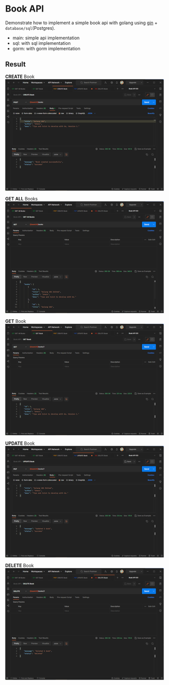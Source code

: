 # Book API
Demonstrate how to implement a simple book api with golang using [gin](https://www.github.com/gin-gonic/gin) + `database/sql`(Postgres).

- main: simple api implementation
- sql: with sql implementation
- gorm: with gorm implementation

## Result

**CREATE** Book
![img.png](.git-assets/api-create.png)

**GET ALL** Books
![img.png](.git-assets/api-get-all.png)

**GET** Book
![img.png](.git-assets/api-get.png)

**UPDATE** Book
![img.png](.git-assets/api-update.png)

**DELETE** Book
![img.png](.git-assets/api-delete.png)